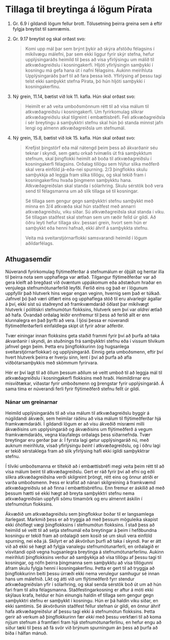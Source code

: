 # Tillaga til breytinga á lögum Pírata

 1. Gr. 6.9 í gildandi lögum fellur brott. Tölusetning þeirra greina sem á eftir fylgja breytist til samræmis.

 2. Gr. 9.17 breytist og skal orðast svo:

    > Komi upp mál þar sem brýnt þykir að skýra afstöðu félagsins í mikilvægu málefni, þar sem ekki liggur fyrir skýr stefna, hefur upplýsingaráðs heimild til þess að vísa yfirlýsingu um málið til atkvæðagreiðslu í kosningakerfi.
    > Hljóti yfirlýsingin samþykki í kosningu má gefa hana út í nafni félagsins.
    > Aukinn meirihluta Upplýsingaráðs þarf til að fara þessa leið.
    > Yfirlýsing af þessu tagi telst ekki samþykkt stefna Pírata, þó hún hljóti samþykki í kosningakerfinu.

 3. Ný grein, 11.14, bætist við lok 11. kafla. Hún skal orðast svo:

    > Heimilt er að veita umboðsmönnum rétt til að vísa málum til atkvæðagreiðslu í kosningakerfi.
    > Um fyrirkomulag slíkrar atkvæðagreiðslu skal tilgreint í embættisbréfi.
    > Feli atkvæðagreiðsla í sér breytingu á samþykktri stefnu skal hún þó standa minnst jafn lengi og almenn atkvæðagreiðsla um stefnumál.

 4. Ný grein, 15.8, bætist við lok 15. kafla. Hún skal orðast svo:

    > Krefjist þingstörf eða mál nátengd þeim þess að ákvarðanir séu teknar í skyndi, sem gætu orkað tvímælis út frá samþykktum stefnum, skal þingflokki heimilt að boða til atkvæðagreiðslu í kosningakerfi félagsins.
    > Orðalag tillögu sem hlýtur slíka meðferð skal vera einföld já-eða-nei spurning.
    > 2/3 þingflokks skulu samþykkja að leggja fram slíka tillögu, og skal tekið fram í kosningakerfinu hvaða þingmenn samþykktu hana.
    > Atkvæðagreiðslan skal standa í sólarhring.
    > Skulu sérstök boð vera send til félagsmanna um að slík tillaga sé til kosningar.
    >
    > Sé tillaga sem gengur gegn samþykktri stefnu samþykkt með minna en 3/4 atkvæða skal hún staðfest með annarri atkvæðagreiðslu, viku síðar.
    > Sú atkvæðagreiðsla skal standa í viku.
    > Sé tillagan staðfest skal stefnan sem um ræðir felld úr gildi.
    > Að öðru leyti hefur tillaga skv. þessari grein, hvort sem hún er samþykkt eða henni hafnað, ekki áhrif á samþykkta stefnu.
    >
    > Veita má sveitarstjórnarflokki samsvarandi heimild í lögum aðildarfélags.

## Athugasemdir

Núverandi fyrirkomulag flýtimeðferðar á stefnumálum er óþjált og hentar illa til þeirra nota sem upphaflega var ætlað.
Tilgangur flýtimeðferðar var að gera kleift að bregðast við óvæntum uppákomum eða aðstæðum hraðar en venjulega stefnumótunarferlið leyfði.
Ferlið eins og það er í lögunum uppfyllir það hlutverk hins vegar engan veginn, hvernig sem það er túlkað.
Jafnvel þó það væri útfært eins og upphaflega stóð til eru alvarlegir ágallar á því, ekki síst sú staðreynd að framkvæmdaráð öðlast þar mikilvægt hlutverk í pólitískri stefnumótun flokksins, hlutverk sem því var _aldrei_ ætlað að hafa.
Óvandað orðalag leiðir ennfremur til þess að ferlið allt er enn klunnalegra en það þyrfti að vera.
Í ljósi þessa er núverandi flýtimeðferðarferli einfaldlega skipt út fyrir aðrar aðferðir.

Tvær einingar innan flokksins geta staðið frammi fyrir því að þurfa að taka ákvarðanir í skyndi, án stuðnings frá samþykktri stefnu eða í vissum tilvikum jafnvel gegn þeim.
Þetta eru þingflokkurinn (og hugsanlega sveitarstjórnarflokkar) og upplýsingaráð.
Einnig geta umboðsmenn, eftir því hvert hlutverk þeirra er hverju sinn, lent í því að þurfa að afla viðbótarsamþykkis með skömmum fyrirvara.

Hér er því lagt til að öllum þessum aðilum sé veitt umboð til að leggja mál til atkvæðagreiðslu í kosningakerfi flokksins með hraði.
Heimildirnar eru misvíðtækar, víðastar fyrir umboðsmenn og þrengstar fyrir upplýsingaráð.
Á sama tíma er núverandi ferli fyrir flýtimeðferð stefnu fellt úr gildi.

### Nánar um greinarnar

Heimild upplýsingaráðs til að vísa málum til atkvæðagreiðslu byggir á núgildandi ákvæði, sem heimilar ráðinu að vísa málum til flýtimeðferðar hjá framkvæmdaráði.
Í gildandi lögum er að vísu ákveðið misræmi milli ákvæðisins um upplýsingaráð og ákvæðisins um flýtimeðferð á vegum framkvæmdaráðs, vegna klaufalegs orðalags þess síðarnefnda.
Tvær breytingar eru gerðar þar á:
Í fyrsta lagi getur upplýsingaráð nú, með auknum meirihluta, vísað yfirlýsingu _beint_ í atkvæðagreiðslu, og í öðru lagi er tekið sérstaklega fram að slík yfirlýsing hafi ekki ígildi samþykktrar stefnu.

Í tilviki umboðsmanna er tiltekið að í embættisbréfi megi veita þeim rétt til að vísa málum beint til atkvæðagreiðslu.
Gert er ráð fyrir því að efni og eðli slíkra atkvæðagreiðslna verði skilgreint þröngt, rétt eins og önnur atriði er varða umboðsmenn.
Þess er krafist að nánari skilgreining á framkvæmd atkvæðagreiðslu sé að finna í embættisbréfinu.
Enn fremur er áskilið að með þessum hætti sé ekki hægt að breyta samþykktri stefnu nema atkvæðagreiðslan uppfylli sömu tímamörk og eru almennt áskilin í stefnumótun flokksins.

Ákvæðið um atkvæðagreiðslu sem þingflokkur boðar til er langsamlega ítarlegast.
Markmið þess er að tryggja að með þessum möguleika skapist ekki óhóflegt vægi þingflokksins í stefnumótun flokksins.
Í stað þess að heimild sé veitt til að setja stefnumál eða breytingar á þeim í hefðbundna kosningu er tekið fram að orðalagið sem kosið sé um skuli vera einföld spurning, nei eða já.
Skilyrt er að ákvörðun þurfi að taka í skyndi.
Þar er átt við að ekki sé hægt að fylgja vanalegu stefnumótunarferli, en orðalagið er vísvitandi opið vegna hugsanlegra breytinga á stefnumótunarferlinu.
Aukinn meirihluti þingflokksins verður að samþykkja að vísa tillögu af þessu tagi til kosningar, og nöfn þeirra þingmanna sem samþykktu að vísa tillögunni áfram skulu fylgja henni í kosningakerfinu.
Þetta er gert til að tryggja að þingflokkurinn beiti þessu úrræði ekki nema verulegur samhugur sé innan hans um málefnið.
Líkt og átti við um flýtimeðferð fyrr stendur atkvæðagreiðslan yfir í sólarhring, og skal senda sérstök boð út um að hún fari fram til allra félagsmanna.
Staðfestingarkosning er aftur á móti ekki skýlaus krafa, heldur er hún einungis haldin ef tillaga sem gengur gegn samþykktri stefnu er samþykkt í kosningu.
Hún er þá haldin viku síðar, en ekki samtímis.
Sé ákvörðunin staðfest fellur stefnan úr gildi, en önnur áhrif hafa atkvæðagreiðslur af þessu tagi ekki á stefnumótun flokksins.
Þetta gerir að verkum að þingflokkurinn fær _ekki_ með þessu verkfæri til að koma nýjum stefnum á framfæri fram hjá stefnumótunarferlinu, en hefur engu að síður tæki til þess að fá svör við brýnum spurningum án þess að þurfa að bíða í hálfan mánuð.
